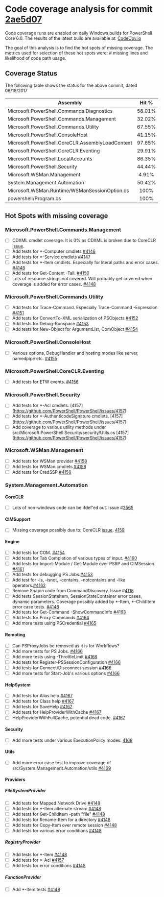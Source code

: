 # Code coverage analysis for commit [2ae5d07](https://codecov.io/gh/PowerShell/PowerShell/tree/c7b959bd6e5356fbbd395f22ba0c6cba49f354f6/src)

Code coverage runs are enabled on daily Windows builds for PowerShell Core 6.0.
The results of the latest build are available at: [CodeCov.io](https://codecov.io/gh/PowerShell/PowerShell)

The goal of this analysis is to find the hot spots of missing coverage.
The metrics used for selection of these hot spots were: # missing lines and likelihood of code path usage.

## Coverage Status

The following table shows the status for the above commit, dated 06/18/2017

| Assembly | Hit % |
| -------- |:-----:|
| Microsoft.PowerShell.Commands.Diagnostics | 58.01% |
| Microsoft.PowerShell.Commands.Management  | 32.02% |
| Microsoft.PowerShell.Commands.Utility | 67.55% | 
| Microsoft.PowerShell.ConsoleHost | 41.15% |
| Microsoft.PowerShell.CoreCLR.AssemblyLoadContext | 97.65% |
| Microsoft.PowerShell.CoreCLR.Eventing | 29.91% |
| Microsoft.PowerShell.LocalAccounts | 86.35% |
| Microsoft.PowerShell.Security | 44.44% |
| Microsoft.WSMan.Management | 4.91% |
| System.Management.Automation | 50.42% |
| Microsoft.WSMan.Runtime/WSManSessionOption.cs | 100% |
| powershell/Program.cs | 100% |

## Hot Spots with missing coverage

### Microsoft.PowerShell.Commands.Management

- [ ] CDXML cmdlet coverage. It is 0% as CDXML is broken due to CoreCLR [issue](https://github.com/dotnet/corefx/issues/18877). 
- [ ] Add tests for *-Computer cmdlets [#4146](https://github.com/PowerShell/PowerShell/issues/4146)
- [ ] Add tests for *-Service cmdlets [#4147](https://github.com/PowerShell/PowerShell/issues/4147)
- [ ] Add tests for *-Item cmdlets. Especially for literal paths and error cases. [#4148](https://github.com/PowerShell/PowerShell/issues/4148)
- [ ] Add tests for Get-Content -Tail. [#4150](https://github.com/PowerShell/PowerShell/issues/4150)
- [ ] Lots of resource strings not covered. Will probably get covered when coverage is added for error cases. [#4148](https://github.com/PowerShell/PowerShell/issues/4148)

### Microsoft.PowerShell.Commands.Utility

- [ ] Add tests for Trace-Command. Especially Trace-Command -Expression [#4151](https://github.com/PowerShell/PowerShell/issues/4151)
- [ ] Add tests for ConvertTo-XML serialization of PSObjects [#4152](https://github.com/PowerShell/PowerShell/issues/4152)
- [ ] Add tests for Debug-Runspace [#4153](https://github.com/PowerShell/PowerShell/issues/4153)
- [ ] Add tests for New-Object for ArgumentList, ComObject [#4154](https://github.com/PowerShell/PowerShell/issues/4154)

### Microsoft.PowerShell.ConsoleHost

- [ ] Various options, DebugHandler and hosting modes like server, namedpipe etc. [#4155](https://github.com/PowerShell/PowerShell/issues/4155)

### Microsoft.PowerShell.CoreCLR.Eventing

- [ ] Add tests for ETW events. [#4156](https://github.com/PowerShell/PowerShell/issues/4156)

### Microsoft.PowerShell.Security

- [ ] Add tests for *-Acl cmdlets. [4157] (https://github.com/PowerShell/PowerShell/issues/4157)
- [ ] Add tests for *-AuthenticodeSignature cmdlets. [4157] (https://github.com/PowerShell/PowerShell/issues/4157)
- [ ] Add coverage to various utility methods under src/Microsoft.PowerShell.Security/security/Utils.cs [4157] (https://github.com/PowerShell/PowerShell/issues/4157)

### Microsoft.WSMan.Management

- [ ] Add tests for WSMan provider [#4158](https://github.com/PowerShell/PowerShell/issues/4158)
- [ ] Add tests for WSMan cmdlets [#4158](https://github.com/PowerShell/PowerShell/issues/4158)
- [ ] Add tests for CredSSP [#4158](https://github.com/PowerShell/PowerShell/issues/4158)

### System.Management.Automation

#### CoreCLR

- [ ] Lots of non-windows code can be ifdef'ed out. Issue #[3565](https://github.com/PowerShell/PowerShell/issues/3565)

#### CIMSupport

- [ ] Missing coverage possibly due to: CoreCLR [issue](https://github.com/dotnet/corefx/issues/18877).
[4159](https://github.com/PowerShell/PowerShell/issues/4159)

#### Engine

- [ ] Add tests for COM. [#4154](https://github.com/PowerShell/PowerShell/issues/4154)
- [ ] Add tests for Tab Completion of various types of input. [#4160](https://github.com/PowerShell/PowerShell/issues/4160)
- [ ] Add tests for Import-Module / Get-Module over PSRP and CIMSession. [#4161](https://github.com/PowerShell/PowerShell/issues/4161)
- [ ] Add tests for debugging PS Jobs.[#4153](https://github.com/PowerShell/PowerShell/issues/4153)
- [ ] Add test for -is, -isnot, -contains, -notcontains and -like operators.[#4162](https://github.com/PowerShell/PowerShell/issues/4162)
- [ ] Remove Snapin code from CommandDiscovery. Issue #[4118](https://github.com/PowerShell/PowerShell/issues/4118)
- [ ] Add tests SessionStateItem, SessionStateContainer error cases, dynamic parameters. Coverage possibly added by *-Item, *-ChildItem error case tests. [#4148](https://github.com/PowerShell/PowerShell/issues/4148)
- [ ] Add tests for Get-Command -ShowCommandInfo [#4163](https://github.com/PowerShell/PowerShell/issues/4163)
- [ ] Add tests for Proxy Commands [#4164](https://github.com/PowerShell/PowerShell/issues/4164)
- [ ] Add more tests using PSCredential [#4165](https://github.com/PowerShell/PowerShell/issues/4165)

#### Remoting

- [ ] Can PSProxyJobs be removed as it is for Workflows?
- [ ] Add more tests for PS Jobs. [#4166](https://github.com/PowerShell/PowerShell/issues/4166)
- [ ] Add more tests using -ThrottleLimit [#4166](https://github.com/PowerShell/PowerShell/issues/4166)
- [ ] Add tests for Register-PSSessionConfiguration [#4166](https://github.com/PowerShell/PowerShell/issues/4166)
- [ ] Add tests for Connect/Disconnect session [#4166](https://github.com/PowerShell/PowerShell/issues/4166)
- [ ] Add more tests for Start-Job's various options [#4166](https://github.com/PowerShell/PowerShell/issues/4166)

#### HelpSystem

- [ ] Add tests for Alias help [#4167](https://github.com/PowerShell/PowerShell/issues/4167)
- [ ] Add tests for Class help [#4167](https://github.com/PowerShell/PowerShell/issues/4167)
- [ ] Add tests for SaveHelp [#4167](https://github.com/PowerShell/PowerShell/issues/4167)
- [ ] Add tests for HelpProviderWithCache [#4167](https://github.com/PowerShell/PowerShell/issues/4167)
- [ ] HelpProviderWithFullCache, potential dead code. [#4167](https://github.com/PowerShell/PowerShell/issues/4167)

#### Security

- [ ] Add more tests under various ExecutionPolicy modes. [4168](https://github.com/PowerShell/PowerShell/issues/4168)

#### Utils

- [ ] Add more error case test to improve coverage of src/System.Management.Automation/utils [#4169](https://github.com/PowerShell/PowerShell/issues/4169)

#### Providers

##### FileSystemProvider

- [ ] Add tests for Mapped Network Drive [#4148](https://github.com/PowerShell/PowerShell/issues/4148)
- [ ] Add tests for *-Item alternate stream [#4148](https://github.com/PowerShell/PowerShell/issues/4148)
- [ ] Add tests for Get-ChildItem -path "file" [#4148](https://github.com/PowerShell/PowerShell/issues/4148)
- [ ] Add tests for Rename-Item for a directory [#4148](https://github.com/PowerShell/PowerShell/issues/4148)
- [ ] Add tests for Copy-Item over remote session [#4148](https://github.com/PowerShell/PowerShell/issues/4148)
- [ ] Add tests for various error conditions [#4148](https://github.com/PowerShell/PowerShell/issues/4148)

##### RegistryProvider

- [ ] Add tests for *-Item [#4148](https://github.com/PowerShell/PowerShell/issues/4148)
- [ ] Add tests for *-Acl [#4157](https://github.com/PowerShell/PowerShell/issues/4157)
- [ ] Add tests for error conditions [#4148](https://github.com/PowerShell/PowerShell/issues/4148)

##### FunctionProvider

- [ ] Add *-Item tests [#4148](https://github.com/PowerShell/PowerShell/issues/4148)
